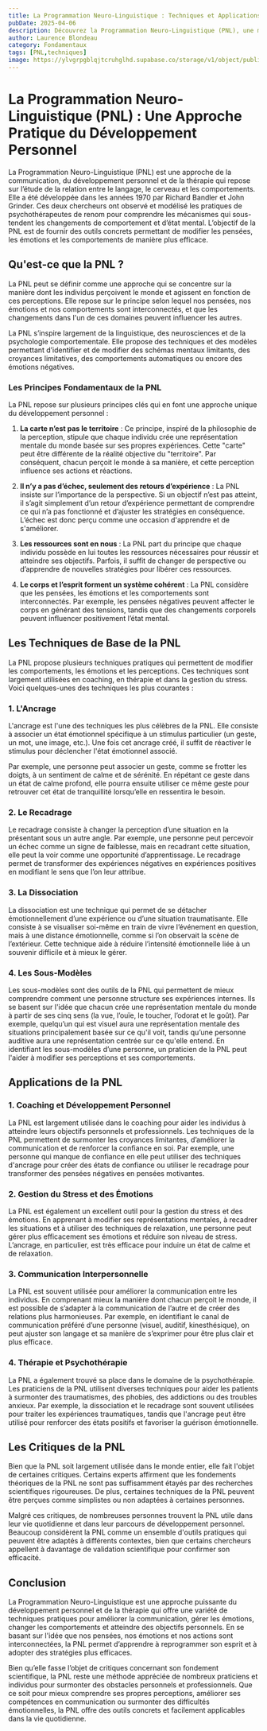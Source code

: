 ```yaml
---
title: La Programmation Neuro-Linguistique : Techniques et Applications pour un Développement Personnel Efficace
pubDate: 2025-04-06
description: Découvrez la Programmation Neuro-Linguistique (PNL), une méthode puissante pour transformer vos pensées, émotions et comportements. Apprenez les techniques clés de la PNL pour améliorer votre développement personnel, votre communication et gérer le stress efficacement.
author: Laurence Blondeau
category: Fondamentaux
tags: [PNL,techniques]
image: https://ylvgrpgblqjtcruhglhd.supabase.co/storage/v1/object/public/far-filament/files/pexels-71366650-31133725.jpg-d0bbe18b098f721486103387f29555df.jpg
---
```


# La Programmation Neuro-Linguistique (PNL) : Une Approche Pratique du Développement Personnel

La Programmation Neuro-Linguistique (PNL) est une approche de la communication, du développement personnel et de la thérapie qui repose sur l’étude de la relation entre le langage, le cerveau et les comportements. Elle a été développée dans les années 1970 par Richard Bandler et John Grinder. Ces deux chercheurs ont observé et modélisé les pratiques de psychothérapeutes de renom pour comprendre les mécanismes qui sous-tendent les changements de comportement et d’état mental. L’objectif de la PNL est de fournir des outils concrets permettant de modifier les pensées, les émotions et les comportements de manière plus efficace.

## Qu'est-ce que la PNL ?

La PNL peut se définir comme une approche qui se concentre sur la manière dont les individus perçoivent le monde et agissent en fonction de ces perceptions. Elle repose sur le principe selon lequel nos pensées, nos émotions et nos comportements sont interconnectés, et que les changements dans l'un de ces domaines peuvent influencer les autres.

La PNL s’inspire largement de la linguistique, des neurosciences et de la psychologie comportementale. Elle propose des techniques et des modèles permettant d’identifier et de modifier des schémas mentaux limitants, des croyances limitatives, des comportements automatiques ou encore des émotions négatives.

### Les Principes Fondamentaux de la PNL

La PNL repose sur plusieurs principes clés qui en font une approche unique du développement personnel :

1. **La carte n’est pas le territoire** : Ce principe, inspiré de la philosophie de la perception, stipule que chaque individu crée une représentation mentale du monde basée sur ses propres expériences. Cette "carte" peut être différente de la réalité objective du "territoire". Par conséquent, chacun perçoit le monde à sa manière, et cette perception influence ses actions et réactions.

2. **Il n’y a pas d’échec, seulement des retours d’expérience** : La PNL insiste sur l’importance de la perspective. Si un objectif n’est pas atteint, il s’agit simplement d’un retour d’expérience permettant de comprendre ce qui n’a pas fonctionné et d’ajuster les stratégies en conséquence. L’échec est donc perçu comme une occasion d'apprendre et de s'améliorer.

3. **Les ressources sont en nous** : La PNL part du principe que chaque individu possède en lui toutes les ressources nécessaires pour réussir et atteindre ses objectifs. Parfois, il suffit de changer de perspective ou d’apprendre de nouvelles stratégies pour libérer ces ressources.

4. **Le corps et l’esprit forment un système cohérent** : La PNL considère que les pensées, les émotions et les comportements sont interconnectés. Par exemple, les pensées négatives peuvent affecter le corps en générant des tensions, tandis que des changements corporels peuvent influencer positivement l’état mental.

## Les Techniques de Base de la PNL

La PNL propose plusieurs techniques pratiques qui permettent de modifier les comportements, les émotions et les perceptions. Ces techniques sont largement utilisées en coaching, en thérapie et dans la gestion du stress. Voici quelques-unes des techniques les plus courantes :

### 1. L'Ancrage

L'ancrage est l'une des techniques les plus célèbres de la PNL. Elle consiste à associer un état émotionnel spécifique à un stimulus particulier (un geste, un mot, une image, etc.). Une fois cet ancrage créé, il suffit de réactiver le stimulus pour déclencher l'état émotionnel associé.

Par exemple, une personne peut associer un geste, comme se frotter les doigts, à un sentiment de calme et de sérénité. En répétant ce geste dans un état de calme profond, elle pourra ensuite utiliser ce même geste pour retrouver cet état de tranquillité lorsqu’elle en ressentira le besoin.

### 2. Le Recadrage

Le recadrage consiste à changer la perception d’une situation en la présentant sous un autre angle. Par exemple, une personne peut percevoir un échec comme un signe de faiblesse, mais en recadrant cette situation, elle peut la voir comme une opportunité d’apprentissage. Le recadrage permet de transformer des expériences négatives en expériences positives en modifiant le sens que l’on leur attribue.

### 3. La Dissociation

La dissociation est une technique qui permet de se détacher émotionnellement d’une expérience ou d’une situation traumatisante. Elle consiste à se visualiser soi-même en train de vivre l’événement en question, mais à une distance émotionnelle, comme si l’on observait la scène de l’extérieur. Cette technique aide à réduire l’intensité émotionnelle liée à un souvenir difficile et à mieux le gérer.

### 4. Les Sous-Modèles

Les sous-modèles sont des outils de la PNL qui permettent de mieux comprendre comment une personne structure ses expériences internes. Ils se basent sur l'idée que chacun crée une représentation mentale du monde à partir de ses cinq sens (la vue, l’ouïe, le toucher, l’odorat et le goût). Par exemple, quelqu’un qui est visuel aura une représentation mentale des situations principalement basée sur ce qu'il voit, tandis qu’une personne auditive aura une représentation centrée sur ce qu'elle entend. En identifiant les sous-modèles d’une personne, un praticien de la PNL peut l'aider à modifier ses perceptions et ses comportements.

## Applications de la PNL

### 1. Coaching et Développement Personnel

La PNL est largement utilisée dans le coaching pour aider les individus à atteindre leurs objectifs personnels et professionnels. Les techniques de la PNL permettent de surmonter les croyances limitantes, d’améliorer la communication et de renforcer la confiance en soi. Par exemple, une personne qui manque de confiance en elle peut utiliser des techniques d'ancrage pour créer des états de confiance ou utiliser le recadrage pour transformer des pensées négatives en pensées motivantes.

### 2. Gestion du Stress et des Émotions

La PNL est également un excellent outil pour la gestion du stress et des émotions. En apprenant à modifier ses représentations mentales, à recadrer les situations et à utiliser des techniques de relaxation, une personne peut gérer plus efficacement ses émotions et réduire son niveau de stress. L’ancrage, en particulier, est très efficace pour induire un état de calme et de relaxation.

### 3. Communication Interpersonnelle

La PNL est souvent utilisée pour améliorer la communication entre les individus. En comprenant mieux la manière dont chacun perçoit le monde, il est possible de s’adapter à la communication de l’autre et de créer des relations plus harmonieuses. Par exemple, en identifiant le canal de communication préféré d’une personne (visuel, auditif, kinesthésique), on peut ajuster son langage et sa manière de s’exprimer pour être plus clair et plus efficace.

### 4. Thérapie et Psychothérapie

La PNL a également trouvé sa place dans le domaine de la psychothérapie. Les praticiens de la PNL utilisent diverses techniques pour aider les patients à surmonter des traumatismes, des phobies, des addictions ou des troubles anxieux. Par exemple, la dissociation et le recadrage sont souvent utilisées pour traiter les expériences traumatiques, tandis que l'ancrage peut être utilisé pour renforcer des états positifs et favoriser la guérison émotionnelle.

## Les Critiques de la PNL

Bien que la PNL soit largement utilisée dans le monde entier, elle fait l'objet de certaines critiques. Certains experts affirment que les fondements théoriques de la PNL ne sont pas suffisamment étayés par des recherches scientifiques rigoureuses. De plus, certaines techniques de la PNL peuvent être perçues comme simplistes ou non adaptées à certaines personnes.

Malgré ces critiques, de nombreuses personnes trouvent la PNL utile dans leur vie quotidienne et dans leur parcours de développement personnel. Beaucoup considèrent la PNL comme un ensemble d'outils pratiques qui peuvent être adaptés à différents contextes, bien que certains chercheurs appellent à davantage de validation scientifique pour confirmer son efficacité.

## Conclusion

La Programmation Neuro-Linguistique est une approche puissante du développement personnel et de la thérapie qui offre une variété de techniques pratiques pour améliorer la communication, gérer les émotions, changer les comportements et atteindre des objectifs personnels. En se basant sur l'idée que nos pensées, nos émotions et nos actions sont interconnectées, la PNL permet d’apprendre à reprogrammer son esprit et à adopter des stratégies plus efficaces.

Bien qu’elle fasse l’objet de critiques concernant son fondement scientifique, la PNL reste une méthode appréciée de nombreux praticiens et individus pour surmonter des obstacles personnels et professionnels. Que ce soit pour mieux comprendre ses propres perceptions, améliorer ses compétences en communication ou surmonter des difficultés émotionnelles, la PNL offre des outils concrets et facilement applicables dans la vie quotidienne.
